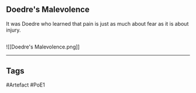 ## Doedre's Malevolence
It was Doedre who learned that pain is just as much about fear as it is about injury.
##
![[Doedre's Malevolence.png]]

---
## Tags
#Artefact
#PoE1